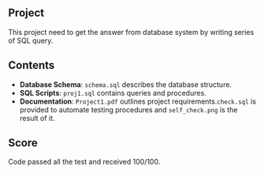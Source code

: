 ## Project

This project need to get the answer from database system by writing series of SQL query.

## Contents

- **Database Schema**: `schema.sql` describes the database structure.
- **SQL Scripts**: `proj1.sql` contains queries and procedures.
- **Documentation**: `Project1.pdf` outlines project requirements.`check.sql` is provided to automate testing procedures and `self_check.png` is the result of it.

## Score

Code passed all the test and received 100/100.

